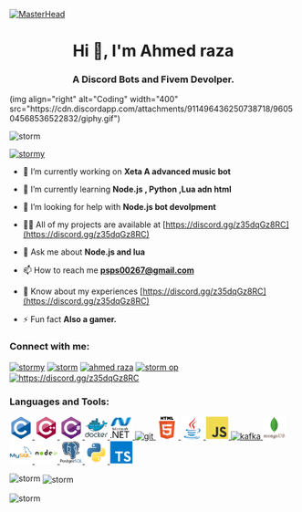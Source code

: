 [![MasterHead](https://www.techbabble.zone/content/images/2021/07/46207-programmer-1.gif)](https://discord.gg/z35dqGz8RC)
<h1 align="center">Hi 👋, I'm Ahmed raza</h1>
<h3 align="center">A Discord Bots and Fivem Devolper.</h3>
(img align="right" alt="Coding" width="400" src="https://cdn.discordapp.com/attachments/911496436250738718/960504568536522832/giphy.gif")

<p align="left"> <img src="https://komarev.com/ghpvc/?username=storm&label=Profile%20views&color=0e75b6&style=flat" alt="storm" /> </p>

<p align="left"> <a href="https://twitter.com/stormy" target="blank"><img src="https://img.shields.io/twitter/follow/stormy?logo=twitter&style=for-the-badge" alt="stormy" /></a> </p>

- 🤖 I’m currently working on **Xeta A advanced music bot**

- 🌱 I’m currently learning **Node.js , Python ,Lua adn html**

- 🤝 I’m looking for help with **Node.js bot devolpment**

- 👨‍💻 All of my projects are available at [https://discord.gg/z35dqGz8RC](https://discord.gg/z35dqGz8RC)

- 💬 Ask me about **Node.js and lua**

- 📫 How to reach me **psps00267@gmail.com**

- 📄 Know about my experiences [https://discord.gg/z35dqGz8RC](https://discord.gg/z35dqGz8RC)

- ⚡ Fun fact **Also a gamer.**

<h3 align="left">Connect with me:</h3>
<p align="left">
<a href="https://twitter.com/stormy" target="blank"><img align="center" src="https://raw.githubusercontent.com/rahuldkjain/github-profile-readme-generator/master/src/images/icons/Social/twitter.svg" alt="stormy" height="30" width="40" /></a>
<a href="https://fb.com/storm" target="blank"><img align="center" src="https://raw.githubusercontent.com/rahuldkjain/github-profile-readme-generator/master/src/images/icons/Social/facebook.svg" alt="storm" height="30" width="40" /></a>
<a href="https://instagram.com/ahmed raza" target="blank"><img align="center" src="https://raw.githubusercontent.com/rahuldkjain/github-profile-readme-generator/master/src/images/icons/Social/instagram.svg" alt="ahmed raza" height="30" width="40" /></a>
<a href="https://www.youtube.com/c/storm op" target="blank"><img align="center" src="https://raw.githubusercontent.com/rahuldkjain/github-profile-readme-generator/master/src/images/icons/Social/youtube.svg" alt="storm op" height="30" width="40" /></a>
<a href="https://discord.gg/https://discord.gg/z35dqGz8RC" target="blank"><img align="center" src="https://raw.githubusercontent.com/rahuldkjain/github-profile-readme-generator/master/src/images/icons/Social/discord.svg" alt="https://discord.gg/z35dqGz8RC" height="30" width="40" /></a>
</p>

<h3 align="left">Languages and Tools:</h3>
<p align="left"> <a href="https://www.cprogramming.com/" target="_blank" rel="noreferrer"> <img src="https://raw.githubusercontent.com/devicons/devicon/master/icons/c/c-original.svg" alt="c" width="40" height="40"/> </a> <a href="https://www.w3schools.com/cpp/" target="_blank" rel="noreferrer"> <img src="https://raw.githubusercontent.com/devicons/devicon/master/icons/cplusplus/cplusplus-original.svg" alt="cplusplus" width="40" height="40"/> </a> <a href="https://www.w3schools.com/cs/" target="_blank" rel="noreferrer"> <img src="https://raw.githubusercontent.com/devicons/devicon/master/icons/csharp/csharp-original.svg" alt="csharp" width="40" height="40"/> </a> <a href="https://www.docker.com/" target="_blank" rel="noreferrer"> <img src="https://raw.githubusercontent.com/devicons/devicon/master/icons/docker/docker-original-wordmark.svg" alt="docker" width="40" height="40"/> </a> <a href="https://dotnet.microsoft.com/" target="_blank" rel="noreferrer"> <img src="https://raw.githubusercontent.com/devicons/devicon/master/icons/dot-net/dot-net-original-wordmark.svg" alt="dotnet" width="40" height="40"/> </a> <a href="https://git-scm.com/" target="_blank" rel="noreferrer"> <img src="https://www.vectorlogo.zone/logos/git-scm/git-scm-icon.svg" alt="git" width="40" height="40"/> </a> <a href="https://www.w3.org/html/" target="_blank" rel="noreferrer"> <img src="https://raw.githubusercontent.com/devicons/devicon/master/icons/html5/html5-original-wordmark.svg" alt="html5" width="40" height="40"/> </a> <a href="https://www.java.com" target="_blank" rel="noreferrer"> <img src="https://raw.githubusercontent.com/devicons/devicon/master/icons/java/java-original.svg" alt="java" width="40" height="40"/> </a> <a href="https://developer.mozilla.org/en-US/docs/Web/JavaScript" target="_blank" rel="noreferrer"> <img src="https://raw.githubusercontent.com/devicons/devicon/master/icons/javascript/javascript-original.svg" alt="javascript" width="40" height="40"/> </a> <a href="https://kafka.apache.org/" target="_blank" rel="noreferrer"> <img src="https://www.vectorlogo.zone/logos/apache_kafka/apache_kafka-icon.svg" alt="kafka" width="40" height="40"/> </a> <a href="https://www.mongodb.com/" target="_blank" rel="noreferrer"> <img src="https://raw.githubusercontent.com/devicons/devicon/master/icons/mongodb/mongodb-original-wordmark.svg" alt="mongodb" width="40" height="40"/> </a> <a href="https://www.mysql.com/" target="_blank" rel="noreferrer"> <img src="https://raw.githubusercontent.com/devicons/devicon/master/icons/mysql/mysql-original-wordmark.svg" alt="mysql" width="40" height="40"/> </a> <a href="https://nodejs.org" target="_blank" rel="noreferrer"> <img src="https://raw.githubusercontent.com/devicons/devicon/master/icons/nodejs/nodejs-original-wordmark.svg" alt="nodejs" width="40" height="40"/> </a> <a href="https://www.postgresql.org" target="_blank" rel="noreferrer"> <img src="https://raw.githubusercontent.com/devicons/devicon/master/icons/postgresql/postgresql-original-wordmark.svg" alt="postgresql" width="40" height="40"/> </a> <a href="https://www.python.org" target="_blank" rel="noreferrer"> <img src="https://raw.githubusercontent.com/devicons/devicon/master/icons/python/python-original.svg" alt="python" width="40" height="40"/> </a> <a href="https://www.typescriptlang.org/" target="_blank" rel="noreferrer"> <img src="https://raw.githubusercontent.com/devicons/devicon/master/icons/typescript/typescript-original.svg" alt="typescript" width="40" height="40"/> </a> </p>

<p><img align="left" src="https://github-readme-stats.vercel.app/api/top-langs?username=storm&show_icons=true&locale=en&layout=compact" alt="storm" /></p>

<p>&nbsp;<img align="center" src="https://github-readme-stats.vercel.app/api?username=storm&show_icons=true&locale=en" alt="storm" /></p>

<p><img align="center" src="https://github-readme-streak-stats.herokuapp.com/?user=storm&" alt="storm" /></p>

